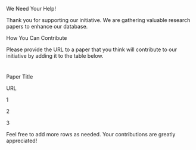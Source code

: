 We Need Your Help!

Thank you for supporting our initiative. We are gathering valuable research papers to enhance our database.

How You Can Contribute

Please provide the URL to a paper that you think will contribute to our initiative by adding it to the table below.

#

Paper Title

URL

1





2





3





Feel free to add more rows as needed. Your contributions are greatly appreciated!